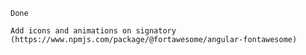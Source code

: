 

`Done`
    
    Add icons and animations on signatory (https://www.npmjs.com/package/@fortawesome/angular-fontawesome)
